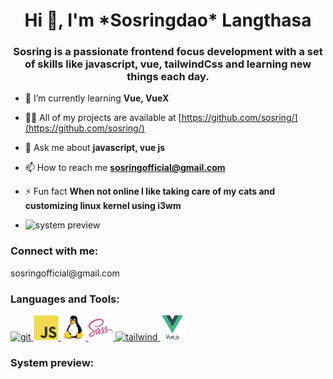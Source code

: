 <h1 align="center">Hi 👋, I'm *Sosringdao* Langthasa</h1>
<h3 align="center">Sosring is a passionate frontend focus development with a set of skills like javascript, vue, tailwindCss and learning new things each day.</h3>

- 🌱 I’m currently learning **Vue, VueX**

- 👨‍💻 All of my projects are available at [https://github.com/sosring/](https://github.com/sosring/)

- 💬 Ask me about **javascript, vue js**

- 📫 How to reach me **sosringofficial@gmail.com**

- ⚡ Fun fact **When not online I like taking care of my cats and customizing linux kernel using i3wm**
- ![system preview](https://user-images.githubusercontent.com/108966935/204785321-b6d1340d-a068-4a65-a752-4aac40a472b6.png)


<h3 align="left">Connect with me:</h3>
<a align="left">
  sosringofficial@gmail.com
</p>

<h3 align="left">Languages and Tools:</h3>
<p align="left"> <a href="https://git-scm.com/" target="_blank" rel="noreferrer"> <img src="https://www.vectorlogo.zone/logos/git-scm/git-scm-icon.svg" alt="git" width="40" height="40"/> </a> <a href="https://developer.mozilla.org/en-US/docs/Web/JavaScript" target="_blank" rel="noreferrer"> <img src="https://raw.githubusercontent.com/devicons/devicon/master/icons/javascript/javascript-original.svg" alt="javascript" width="40" height="40"/> </a> <a href="https://www.linux.org/" target="_blank" rel="noreferrer"> <img src="https://raw.githubusercontent.com/devicons/devicon/master/icons/linux/linux-original.svg" alt="linux" width="40" height="40"/> </a> <a href="https://sass-lang.com" target="_blank" rel="noreferrer"> <img src="https://raw.githubusercontent.com/devicons/devicon/master/icons/sass/sass-original.svg" alt="sass" width="40" height="40"/> </a> <a href="https://tailwindcss.com/" target="_blank" rel="noreferrer"> <img src="https://www.vectorlogo.zone/logos/tailwindcss/tailwindcss-icon.svg" alt="tailwind" width="40" height="40"/> </a> <a href="https://vuejs.org/" target="_blank" rel="noreferrer"> <img src="https://raw.githubusercontent.com/devicons/devicon/master/icons/vuejs/vuejs-original-wordmark.svg" alt="vuejs" width="40" height="40"/> </a> </p>

<h3> System preview: </h3>

